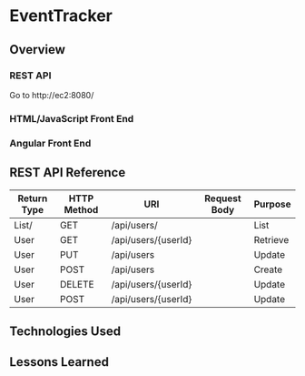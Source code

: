 # EventTracker

## Overview

### REST API
Go to http://ec2:8080/
### HTML/JavaScript Front End

### Angular Front End

## REST API Reference
|Return Type | HTTP Method  | URI                 | Request Body| Purpose |
|------------|--------------|---------------------|-------------|---------|
|List/<User/>  | GET          | /api/users/         |             | List    |
| User       | GET          | /api/users/{userId} |             | Retrieve|
| User       | PUT          | /api/users          |             | Update  |
| User       | POST         | /api/users          |             | Create  |
| User       | DELETE         | /api/users/{userId} |             | Update  |
| User       | POST         | /api/users/{userId} |             | Update  |
## Technologies Used

## Lessons Learned
